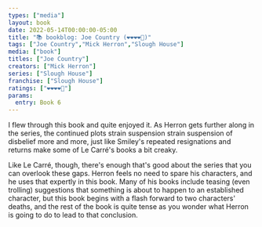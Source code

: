 ```yaml
---
types: ["media"]
layout: book
date: 2022-05-14T00:00:00-05:00
title: "📚 bookblog: Joe Country (❤️❤️❤️❤️🖤)"
tags: ["Joe Country","Mick Herron","Slough House"]
media: ["book"]
titles: ["Joe Country"]
creators: ["Mick Herron"]
series: ["Slough House"]
franchise: ["Slough House"]
ratings: ["❤️❤️❤️❤️🖤"]
params:
  entry: Book 6
---
```


I flew through this book and quite enjoyed it. As Herron gets further along in the series, the continued plots strain suspension strain suspension of disbelief more and more, just like Smiley's repeated resignations and returns make some of Le Carré's books a bit creaky.

Like Le Carré, though, there's enough that's good about the series that you can overlook these gaps. Herron feels no need to spare his characters, and he uses that expertly in this book. Many of his books include teasing (even trolling) suggestions that something is about to happen to an established character, but this book begins with a flash forward to two characters' deaths, and the rest of the book is quite tense as you wonder what Herron is going to do to lead to that conclusion.